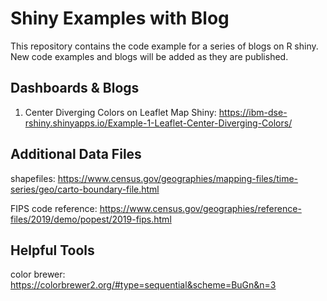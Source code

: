 # Shiny Examples with Blog
This repository contains the code example for a series of blogs on R shiny. New code examples and blogs will be added as they are published.

## Dashboards & Blogs
1. Center Diverging Colors on Leaflet Map
Shiny: https://ibm-dse-rshiny.shinyapps.io/Example-1-Leaflet-Center-Diverging-Colors/


## Additional Data Files
shapefiles: https://www.census.gov/geographies/mapping-files/time-series/geo/carto-boundary-file.html

FIPS code reference: https://www.census.gov/geographies/reference-files/2019/demo/popest/2019-fips.html


## Helpful Tools
color brewer: https://colorbrewer2.org/#type=sequential&scheme=BuGn&n=3
